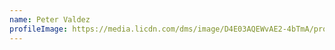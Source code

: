 ```yaml
---
name: Peter Valdez
profileImage: https://media.licdn.com/dms/image/D4E03AQEWvAE2-4bTmA/profile-displayphoto-shrink_800_800/0/1675800941608?e=1716422400&v=beta&t=Ftw0zowHDwRFOcvhCaTIjJ6N6uZ8VSr_blCI6rZgUBE
---
```

